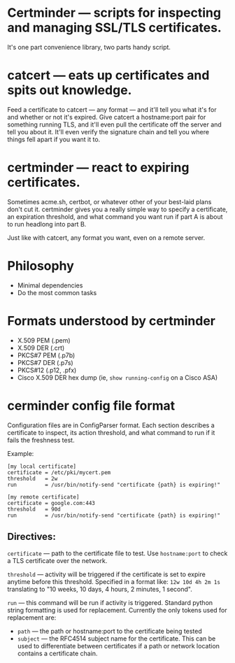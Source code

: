 # Certminder — scripts for inspecting and managing SSL/TLS certificates.

It's one part convenience library, two parts handy script.

# catcert — eats up certificates and spits out knowledge.

Feed a certificate to catcert — any format — and it'll tell you what it's for and whether or not it's expired. Give catcert a hostname:port pair for something running TLS, and it'll even pull the certificate off the server and tell you about it. It'll even verify the signature chain and tell you where things fell apart if you want it to.

# certminder — react to expiring certificates.

Sometimes acme.sh, certbot, or whatever other of your best-laid plans don't cut it. certminder gives you a really simple way to specify a certificate, an expiration threshold, and what command you want run if part A is about to run headlong into part B.

Just like with catcert, any format you want, even on a remote server.

# Philosophy

* Minimal dependencies
* Do the most common tasks 

# Formats understood by certminder

* X.509 PEM (.pem)
* X.509 DER (.crt)
* PKCS#7 PEM (.p7b)
* PKCS#7 DER (.p7s)
* PKCS#12 (.p12, .pfx)
* Cisco X.509 DER hex dump (ie, `show running-config` on a Cisco ASA)

# cerminder config file format

Configuration files are in ConfigParser format. Each section describes a certificate to inspect, its action threshold, and what command to run if it fails the freshness test.

Example:

```
[my local certificate]
certificate = /etc/pki/mycert.pem
threshold   = 2w
run         = /usr/bin/notify-send "certificate {path} is expiring!"

[my remote certificate]
certificate = google.com:443
threshold   = 90d
run         = /usr/bin/notify-send "certificate {path} is expiring!"
```


## Directives:

`certificate` — path to the certificate file to test. Use `hostname:port` to check a TLS certificate over the network.
	
`threshold` —  activity will be triggered if the certificate is set to expire anytime before this threshold. Specified in a format like: `12w 10d 4h 2m 1s` translating to "10 weeks, 10 days, 4 hours, 2 minutes, 1 second".

`run` — this command will be run if activity is triggered. Standard python string formatting is used for replacement. Currently the only tokens used for replacement are:

* `path` — the path or hostname:port to the certificate being tested
* `subject` — the RFC4514 subject name for the certificate. This can be used to differentiate between certificates if a path or network location contains a certificate chain.
